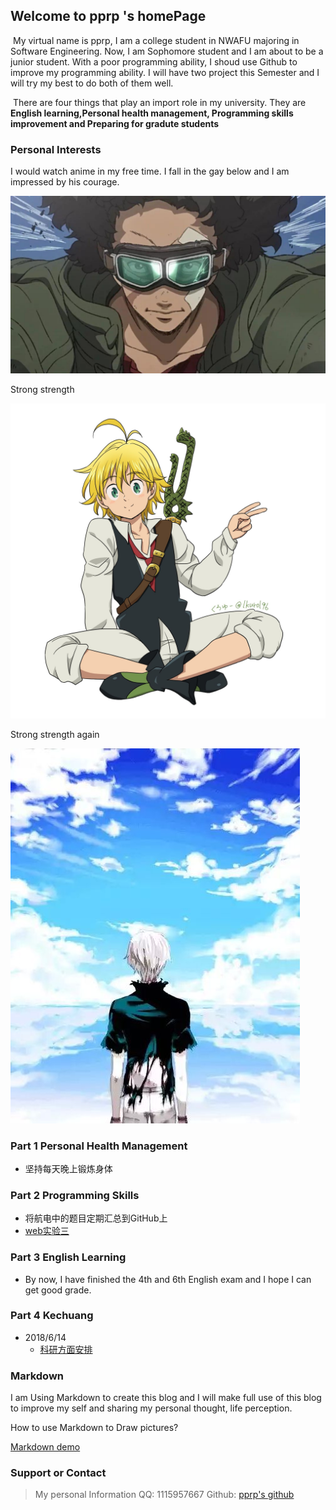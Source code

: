 ## Welcome to pprp 's homePage

​	My virtual name is pprp, I am a college student in NWAFU majoring in Software Engineering. Now, I am Sophomore student and I am about to be a junior student. With a poor programming ability, I shoud use Github to improve my programming ability. I will have two project this Semester and I will try my best to do both of them well. 

​	There are four things that play an import role in my university. They are **English learning,Personal health management, Programming skills improvement and Preparing for gradute students**

### Personal Interests

I would watch anime in my free time.  I fall in the gay below and I am impressed by his courage.

![](./pic/2.jpeg)

Strong strength

![](./pic/11.jpg)

Strong strength again

![](./pic/1.jpg)

### Part 1 Personal Health Management

- 坚持每天晚上锻炼身体

### Part 2 Programming Skills 

- 将航电中的题目定期汇总到GitHub上
- [web实验三](doc/实验三董佩杰2016012963)

### Part 3 English Learning

- By now, I have finished the 4th and 6th English exam and I hope I can get good grade.

### Part 4 Kechuang

- 2018/6/14
  - [科研方面安排](./doc/科研方面.md)



### Markdown

I am Using Markdown to create this blog and I will make full use of this blog to improve my self and sharing my personal thought, life perception.

How to use Markdown to Draw pictures?

[Markdown demo](./doc/Markdown.html)


### Support or Contact

> My personal Information
> QQ: 1115957667
> Github: [pprp's github](www.github.com/pprp)

